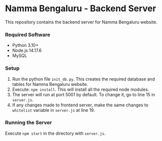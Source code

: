 # Namma Bengaluru - Backend Server

This repository contains the backend server for Namma Bengaluru website.

### Required Software
* Python 3.10+
* Node.js 14.17.6
* MySQL

### Setup
1. Run the python file `init_db.py`. This creates the required database and tables for Namma Bengaluru website.
2. Execute: `npm install`. This will install all the required node modules.
3. The server will run at port 5001 by default. To change it, go to line 15 in `server.js`.
4. If any changes made to frontend server, make the same changes to `whitelist` variable in `server.js` at line 19.

### Running the Server
Execute `npm start` in the directory with `server.js`.